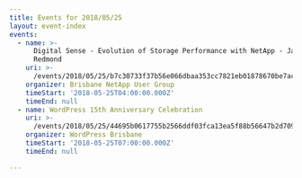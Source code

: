```yaml
---
title: Events for 2018/05/25
layout: event-index
events:
  - name: >-
      Digital Sense - Evolution of Storage Performance with NetApp - James
      Redmond
    uri: >-
      /events/2018/05/25/b7c30733f37b56e066dbaa353cc7821eb01878670be7acee299d6c60117016cb
    organizer: Brisbane NetApp User Group
    timeStart: '2018-05-25T04:00:00.000Z'
    timeEnd: null
  - name: WordPress 15th Anniversary Celebration
    uri: >-
      /events/2018/05/25/44695b0617755b2566ddf03fca13ea5f88b56647b2d7095b120b5a3e4dc1c4b8
    organizer: WordPress Brisbane
    timeStart: '2018-05-25T07:00:00.000Z'
    timeEnd: null

---
```

